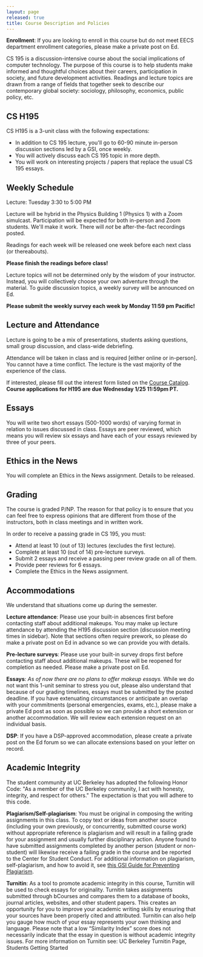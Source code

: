 ```yaml
---
layout: page
released: true
title: Course Description and Policies
---
```


**Enrollment**: If you are looking to enroll in this course but do not meet
EECS department enrollment categories, please make a private post on Ed.

CS 195 is a discussion-intensive course about the social implications of
computer technology. The purpose of this course is to help students make
informed and thoughtful choices about their careers, participation in society,
and future development activities. Readings and lecture topics are drawn from a
range of fields that together seek to describe our contemporary global society:
sociology, philosophy, economics, public policy, etc.

## CS H195

CS H195 is a 3-unit class with the following expectations:

* In addition to CS 195 lecture, you'll go to 60-90 minute in-person discussion sections led by a GSI, once weekly.
* You will actively discuss each CS 195 topic in more depth.
* You will work on interesting projects / papers that replace the usual CS 195 essays.

## Weekly Schedule

Lecture: Tuesday 3:30 to 5:00 PM

Lecture will be hybrid in the Physics Building 1 (Physics 1) with a Zoom simulcast.
Participation will be expected for both in-person and Zoom students. We'll make
it work. There will *not* be after-the-fact recordings posted.

Readings for each week will be released one week before each next class (or thereabouts).

**Please finish the readings before class!**

Lecture topics will not be determined only by the wisdom of your instructor.
Instead, you will collectively choose your own adventure through the material.  To guide discussion topics, a weekly survey will be announced on Ed.

**Please submit the weekly survey each week by Monday 11:59 pm Pacific!**

## Lecture and Attendance

Lecture is going to be a mix of presentations, students asking questions, small
group discussion, and class-wide debriefing.

Attendance will be taken in class and is required [either online or in-person].
You cannot have a time conflict. The lecture is the vast majority of the
experience of the class.

If interested, please fill out the interest form listed on the
[Course Catalog](https://classes.berkeley.edu/content/2023-spring-compsci-h195-001-lec-001).
**Course applications for H195 are due Wednesday 1/25 11:59pm PT.**

## Essays

You will write two short essays (500-1000 words) of varying format in relation
to issues discussed in class. Essays are peer reviewed, which means you will
review six essays and have each of your essays reviewed by three of your peers.

## Ethics in the News

You will complete an Ethics in the News assignment. Details to be released.

## Grading

The course is graded P/NP. The reason for that policy is to ensure that you can
feel free to express opinions that are different from those of the instructors,
both in class meetings and in written work.

In order to receive a passing grade in CS 195, you must:

* Attend at least 10 (out of 13) lectures (excludes the first lecture).
* Complete at least 10 (out of 14) pre-lecture surveys.
* Submit 2 essays and receive a passing peer review grade on all of them.
* Provide peer reviews for 6 essays.
* Complete the Ethics in the News assignment.


## Accommodations

We understand that situations come up during the semester.

**Lecture attendance**: Please use your built-in absences first before
contacting staff about additional makeups. You may make up lecture attendance
by attending the H195 discussion section (discussion meeting times in sidebar).
Note that sections often require prework, so please do make a private post on
Ed in advance so we can provide you with details.

**Pre-lecture surveys**: Please use your built-in survey drops first before
contacting staff about additional makeups. These will be reopened for
completion as needed. Please make a private post on Ed.

**Essays**: *As of now there are no plans to offer makeup essays.* While we do
not want this 1-unit seminar to stress you out, please also understand that
because of our grading timelines, essays must be submitted by the posted
deadline. If you have extenuating circumstances or anticipate an overlap with
your commitments (personal emergencies, exams, etc.), please make a private Ed
post as soon as possible so we can provide a short extension or another
accommodation. We will review each extension request on an individual basis.

**DSP**: If you have a DSP-approved accommodation, please create a private post
on the Ed forum so we can allocate extensions based on your letter on record.
<!--describing your accommodation or the extenuating circumstances, as well as
the number of additional days that you require to complete the assignment.
-->

## Academic Integrity

The student community at UC Berkeley has adopted the following Honor Code: "As a member of the UC Berkeley community, I act with honesty, integrity, and respect for others." The expectation is that you will adhere to this code.

**Plagiarism/Self-plagiarism**: You must be original in composing the writing assignments in this class. To copy text or ideas from another source (including your own previously, or concurrently, submitted course work) without appropriate reference is plagiarism and will result in a failing grade for your assignment and usually further disciplinary action.  Anyone found to have submitted assignments completed by another person (student or non-student) will likewise receive a failing grade in the course and be reported to the Center for Student Conduct. For additional information on plagiarism, self-plagiarism, and how to avoid it, see [this GSI Guide for Preventing Plagiarism](http://gsi.berkeley.edu/teachingguide/misconduct/prevent-plag.html).

**Turnitin**:
As a tool to promote academic integrity in this course, Turnitin will be used to check essays for originality. Turnitin takes assignments submitted through bCourses and compares them to a database of books, journal articles, websites, and other student papers. This creates an opportunity for you to improve your academic writing skills by ensuring that your sources have been properly cited and attributed. Turnitin can also help you gauge how much of your essay represents your own thinking and language. Please note that a low “Similarity Index” score does not necessarily indicate that the essay in question is without academic integrity issues. For more information on Turnitin see: UC Berkeley Turnitin Page, Students Getting Started
